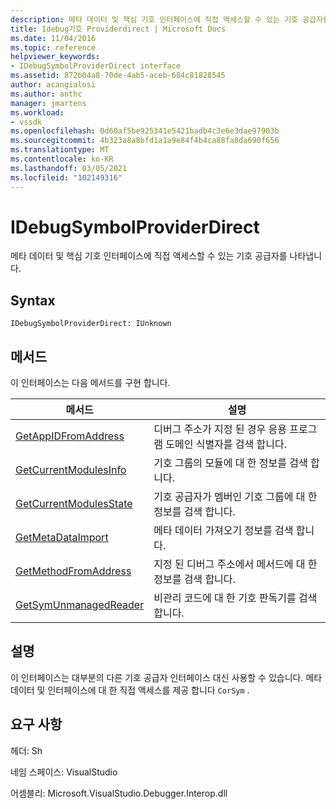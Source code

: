 ```yaml
---
description: 메타 데이터 및 핵심 기호 인터페이스에 직접 액세스할 수 있는 기호 공급자를 나타냅니다.
title: Idebug기호 Providerdirect | Microsoft Docs
ms.date: 11/04/2016
ms.topic: reference
helpviewer_keywords:
- IDebugSymbolProviderDirect interface
ms.assetid: 872b04a8-70de-4ab5-aceb-684c81828545
author: acangialosi
ms.author: anthc
manager: jmartens
ms.workload:
- vssdk
ms.openlocfilehash: 0d60af5be925341e5421badb4c3e6e3dae97903b
ms.sourcegitcommit: 4b323a8a8bfd1a1a9e84f4b4ca88fa8da690f656
ms.translationtype: MT
ms.contentlocale: ko-KR
ms.lasthandoff: 03/05/2021
ms.locfileid: "102149316"
---
```

# <a name="idebugsymbolproviderdirect"></a>IDebugSymbolProviderDirect
메타 데이터 및 핵심 기호 인터페이스에 직접 액세스할 수 있는 기호 공급자를 나타냅니다.

## <a name="syntax"></a>Syntax

```
IDebugSymbolProviderDirect: IUnknown
```

## <a name="methods"></a>메서드
 이 인터페이스는 다음 메서드를 구현 합니다.

|메서드|설명|
|------------|-----------------|
|[GetAppIDFromAddress](../../../extensibility/debugger/reference/idebugsymbolproviderdirect-getappidfromaddress.md)|디버그 주소가 지정 된 경우 응용 프로그램 도메인 식별자를 검색 합니다.|
|[GetCurrentModulesInfo](../../../extensibility/debugger/reference/idebugsymbolproviderdirect-getcurrentmodulesinfo.md)|기호 그룹의 모듈에 대 한 정보를 검색 합니다.|
|[GetCurrentModulesState](../../../extensibility/debugger/reference/idebugsymbolproviderdirect-getcurrentmodulesstate.md)|기호 공급자가 멤버인 기호 그룹에 대 한 정보를 검색 합니다.|
|[GetMetaDataImport](../../../extensibility/debugger/reference/idebugsymbolproviderdirect-getmetadataimport.md)|메타 데이터 가져오기 정보를 검색 합니다.|
|[GetMethodFromAddress](../../../extensibility/debugger/reference/idebugsymbolproviderdirect-getmethodfromaddress.md)|지정 된 디버그 주소에서 메서드에 대 한 정보를 검색 합니다.|
|[GetSymUnmanagedReader](../../../extensibility/debugger/reference/idebugsymbolproviderdirect-getsymunmanagedreader.md)|비관리 코드에 대 한 기호 판독기를 검색 합니다.|

## <a name="remarks"></a>설명
 이 인터페이스는 대부분의 다른 기호 공급자 인터페이스 대신 사용할 수 있습니다. 메타 데이터 및 인터페이스에 대 한 직접 액세스를 제공 합니다 `CorSym` .

## <a name="requirements"></a>요구 사항
 헤더: Sh

 네임 스페이스: VisualStudio

 어셈블리: Microsoft.VisualStudio.Debugger.Interop.dll
